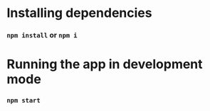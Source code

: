 # Installing dependencies
### `npm install` or `npm i`

# Running the app in development mode
### `npm start`
